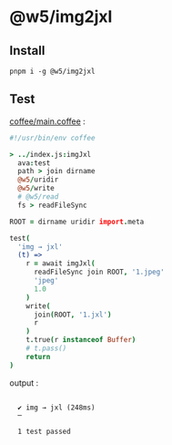 [‼️]: ✏️README.mdt

# @w5/img2jxl

## Install

```
pnpm i -g @w5/img2jxl
```

## Test

[coffee/main.coffee](./coffee/main.coffee) :

```coffee
#!/usr/bin/env coffee

> ../index.js:imgJxl
  ava:test
  path > join dirname
  @w5/uridir
  @w5/write
  # @w5/read
  fs > readFileSync

ROOT = dirname uridir import.meta

test(
  'img → jxl'
  (t) =>
    r = await imgJxl(
      readFileSync join ROOT, '1.jpeg'
      'jpeg'
      1.0
    )
    write(
      join(ROOT, '1.jxl')
      r
    )
    t.true(r instanceof Buffer)
    # t.pass()
    return
)
```

output :

```

  ✔ img → jxl (248ms)
  ─

  1 test passed
```
